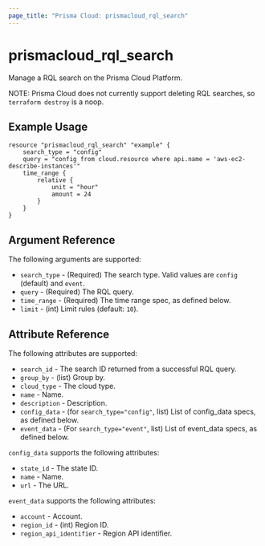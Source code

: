 ```yaml
---
page_title: "Prisma Cloud: prismacloud_rql_search"
---
```


# prismacloud_rql_search

Manage a RQL search on the Prisma Cloud Platform.

NOTE:  Prisma Cloud does not currently support deleting RQL searches, so
`terraform destroy` is a noop.

## Example Usage

```hcl
resource "prismacloud_rql_search" "example" {
    search_type = "config"
    query = "config from cloud.resource where api.name = 'aws-ec2-describe-instances'"
    time_range {
        relative {
            unit = "hour"
            amount = 24
        }
    }
}
```

## Argument Reference

The following arguments are supported:

* `search_type` - (Required) The search type.  Valid values are `config`
  (default) and `event`.
* `query` - (Required) The RQL query.
* `time_range` - (Required) The time range spec, as defined below.
* `limit` - (int) Limit rules (default: `10`).

## Attribute Reference

The following attributes are supported:

* `search_id` - The search ID returned from a successful RQL query.
* `group_by` - (list) Group by.
* `cloud_type` - The cloud type.
* `name` - Name.
* `description` - Description.
* `config_data` - (for `search_type="config"`, list) List of config_data specs,
  as defined below.
* `event_data` - (For `search_type="event"`, list) List of event_data specs,
  as defined below.

`config_data` supports the following attributes:

* `state_id` - The state ID.
* `name` - Name.
* `url` - The URL.

`event_data` supports the following attributes:

* `account` - Account.
* `region_id` - (int) Region ID.
* `region_api_identifier` - Region API identifier.
